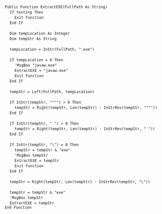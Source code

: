 &nbsp;  &nbsp;  &nbsp;  &nbsp;  
`Public Function ExtractEXE(FullPath As String)`  
&nbsp;&nbsp;&nbsp;&nbsp;`If testing Then`  
&nbsp;&nbsp;&nbsp;&nbsp;&nbsp;&nbsp;&nbsp;&nbsp;`Exit Function`  
&nbsp;&nbsp;&nbsp;&nbsp;`End If`  
&nbsp;  &nbsp;  &nbsp;  &nbsp;  
&nbsp;&nbsp;&nbsp;&nbsp;`Dim tempLocation As Integer`  
&nbsp;&nbsp;&nbsp;&nbsp;`Dim tempStr As String`  
&nbsp;  &nbsp;  &nbsp;  &nbsp;  
&nbsp;&nbsp;&nbsp;&nbsp;`tempLocation = InStr(FullPath, ".exe")`  
&nbsp;  &nbsp;  &nbsp;  &nbsp;  
&nbsp;&nbsp;&nbsp;&nbsp;`If tempLocation = 0 Then`  
&nbsp;&nbsp;&nbsp;&nbsp;&nbsp;&nbsp;&nbsp;&nbsp;`'MsgBox "javaw.exe"`  
&nbsp;&nbsp;&nbsp;&nbsp;&nbsp;&nbsp;&nbsp;&nbsp;`ExtractEXE = "javaw.exe"`  
&nbsp;&nbsp;&nbsp;&nbsp;&nbsp;&nbsp;&nbsp;&nbsp;`Exit Function`  
&nbsp;&nbsp;&nbsp;&nbsp;`End If`  
&nbsp;  &nbsp;  &nbsp;  &nbsp;  
&nbsp;&nbsp;&nbsp;&nbsp;`tempStr = Left(FullPath, tempLocation)`  
&nbsp;  &nbsp;  &nbsp;  &nbsp;  
&nbsp;&nbsp;&nbsp;&nbsp;`If InStr(tempStr, """") > 0 Then`  
&nbsp;&nbsp;&nbsp;&nbsp;&nbsp;&nbsp;&nbsp;&nbsp;`tempStr = Right(tempStr, Len(tempStr) - InStrRev(tempStr, """"))`  
&nbsp;&nbsp;&nbsp;&nbsp;`End If`  
&nbsp;  &nbsp;  &nbsp;  &nbsp;  
&nbsp;&nbsp;&nbsp;&nbsp;`If InStr(tempStr, " ") > 0 Then`  
&nbsp;&nbsp;&nbsp;&nbsp;&nbsp;&nbsp;&nbsp;&nbsp;`tempStr = Right(tempStr, Len(tempStr) - InStrRev(tempStr, " "))`  
&nbsp;&nbsp;&nbsp;&nbsp;`End If`  
&nbsp;  &nbsp;  &nbsp;  &nbsp;  
&nbsp;&nbsp;&nbsp;&nbsp;`If InStr(tempStr, "\") = 0 Then`  
&nbsp;&nbsp;&nbsp;&nbsp;&nbsp;&nbsp;&nbsp;&nbsp;`tempStr = tempStr & "exe"`  
&nbsp;&nbsp;&nbsp;&nbsp;&nbsp;&nbsp;&nbsp;&nbsp;`'MsgBox tempStr`  
&nbsp;&nbsp;&nbsp;&nbsp;&nbsp;&nbsp;&nbsp;&nbsp;`ExtractEXE = tempStr`  
&nbsp;&nbsp;&nbsp;&nbsp;&nbsp;&nbsp;&nbsp;&nbsp;`Exit Function`  
&nbsp;&nbsp;&nbsp;&nbsp;`End If`  
&nbsp;  &nbsp;  &nbsp;  &nbsp;  
&nbsp;&nbsp;&nbsp;&nbsp;`tempStr = Right(tempStr, Len(tempStr) - InStrRev(tempStr, "\"))`  
&nbsp;  &nbsp;  &nbsp;  &nbsp;  
&nbsp;&nbsp;&nbsp;&nbsp;`tempStr = tempStr & "exe"`  
&nbsp;&nbsp;&nbsp;&nbsp;`'MsgBox tempStr`  
&nbsp;&nbsp;&nbsp;&nbsp;`ExtractEXE = tempStr`  
`End Function`  

